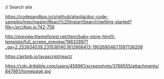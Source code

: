 // Search site

https://codesandbox.io/s/github/algolia/doc-code-samples/tree/master/React%20InstantSearch/getting-started?file=/src/App.js:742-756

http://preview.themeforest.net/item/baby-store-html5-template/full_screen_preview/19632897?_ga=2.253934539.231538140.1612668413-1902690467.1597136206

https://airbnb.io/javascript/react/

https://cdn.dribbble.com/users/456961/screenshots/3766555/attachments/847861/homepage.jpg
